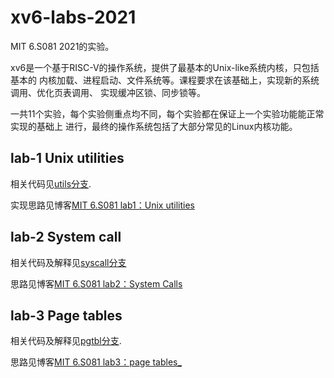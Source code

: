# xv6-labs-2021
MIT 6.S081 2021的实验。

xv6是一个基于RISC-V的操作系统，提供了最基本的Unix-like系统内核，只包括基本的
内核加载、进程启动、文件系统等。课程要求在该基础上，实现新的系统调用、优化页表调用、
实现缓冲区锁、同步锁等。

一共11个实验，每个实验侧重点均不同，每个实验都在保证上一个实验功能能正常实现的基础上
进行，最终的操作系统包括了大部分常见的Linux内核功能。


## lab-1 Unix utilities
相关代码见[utils分支](https://github.com/GEJXD/xv6-labs-2021/tree/util).

实现思路见博客[MIT 6.S081 lab1：Unix utilities](https://gejxd.github.io/2024/02/25/MIT-6.S081-lab1-Unix%E5%AE%9E%E7%94%A8%E7%A8%8B%E5%BA%8F/)

## lab-2 System call
相关代码及解释见[syscall分支](https://github.com/GEJXD/xv6-labs-2021/tree/syscall)

思路见博客[MIT 6.S081 lab2：System Calls](https://gejxd.github.io/2024/02/25/MIT-6.S081-lab2-System%20Calls/)

## lab-3 Page tables
相关代码及解释见[pgtbl分支](https://github.com/GEJXD/xv6-labs-2021/tree/pgtbl).

思路见博客[MIT 6.S081 lab3：page tables_](https://gejxd.github.io/2024/03/13/MIT-6.S081-lab03/)
